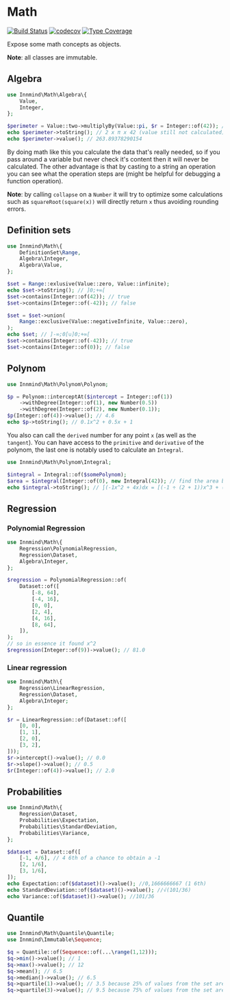 # Math

[![Build Status](https://github.com/innmind/math/workflows/CI/badge.svg?branch=master)](https://github.com/innmind/math/actions?query=workflow%3ACI)
[![codecov](https://codecov.io/gh/innmind/math/branch/develop/graph/badge.svg)](https://codecov.io/gh/innmind/math)
[![Type Coverage](https://shepherd.dev/github/innmind/math/coverage.svg)](https://shepherd.dev/github/innmind/math)

Expose some math concepts as objects.

**Note**: all classes are immutable.

## Algebra

```php
use Innmind\Math\Algebra\{
    Value,
    Integer,
};

$perimeter = Value::two->multiplyBy(Value::pi, $r = Integer::of(42)); // value still not calculated
echo $perimeter->toString(); // 2 x π x 42 (value still not calculated)
echo $perimeter->value(); // 263.89378290154
```

By doing math like this you calculate the data that's really needed, so if you pass around a variable but never check it's content then it will never be calculated. The other advantage is that by casting to a string an operation you can see what the operation steps are (might be helpful for debugging a function operation).

**Note**: by calling `collapse` on a `Number` it will try to optimize some calculations such as `squareRoot(square(x))` will directly return `x` thus avoiding rounding errors.

## Definition sets

```php
use Innmind\Math\{
    DefinitionSet\Range,
    Algebra\Integer,
    Algebra\Value,
};

$set = Range::exlusive(Value::zero, Value::infinite);
echo $set->toString(); // ]0;+∞[
$set->contains(Integer::of(42)); // true
$set->contains(Integer::of(-42)); // false

$set = $set->union(
    Range::exclusive(Value::negativeInfinite, Value::zero),
);
echo $set; // ]-∞;0[∪]0;+∞[
$set->contains(Integer::of(-42)); // true
$set->contains(Integer::of(0)); // false
```

## Polynom

```php
use Innmind\Math\Polynom\Polynom;

$p = Polynom::interceptAt($intercept = Integer::of(1))
    ->withDegree(Integer::of(1), new Number(0.5))
    ->withDegree(Integer::of(2), new Number(0.1));
$p(Integer::of(4))->value(); // 4.6
echo $p->toString(); // 0.1x^2 + 0.5x + 1
```

You also can call the `derived` number for any point `x` (as well as the `tangent`). You can have access to the `primitive` and `derivative` of the polynom, the last one is notably used to calculate an `Integral`.

```php
use Innmind\Math\Polynom\Integral;

$integral = Integral::of($somePolynom);
$area = $integral(Integer::of(0), new Integral(42)); // find the area beneath the curve between point 0 and 42
echo $integral->toString(); // ∫(-1x^2 + 4x)dx = [(-1 ÷ (2 + 1))x^3 + (4 ÷ (1 + 1))x^2] (if the polynom is -1x^2 + 4x)
```

## Regression

### Polynomial Regression

```php
use Innmind\Math\{
    Regression\PolynomialRegression,
    Regression\Dataset,
    Algebra\Integer,
};

$regression = PolynomialRegression::of(
    Dataset::of([
        [-8, 64],
        [-4, 16],
        [0, 0],
        [2, 4],
        [4, 16],
        [8, 64],
    ]),
);
// so in essence it found x^2
$regression(Integer::of(9))->value(); // 81.0
```

### Linear regression

```php
use Innmind\Math\{
    Regression\LinearRegression,
    Regression\Dataset,
    Algebra\Integer;
};

$r = LinearRegression::of(Dataset::of([
    [0, 0],
    [1, 1],
    [2, 0],
    [3, 2],
]));
$r->intercept()->value(); // 0.0
$r->slope()->value(); // 0.5
$r(Integer::of(4))->value(); // 2.0
```

## Probabilities

```php
use Innmind\Math\{
    Regression\Dataset,
    Probabilities\Expectation,
    Probabilities\StandardDeviation,
    Probabilities\Variance,
};

$dataset = Dataset::of([
    [-1, 4/6], // 4 6th of a chance to obtain a -1
    [2, 1/6],
    [3, 1/6],
]);
echo Expectation::of($dataset)()->value(); //0,1666666667 (1 6th)
echo StandardDeviation::of($dataset)()->value(); //√(101/36)
echo Variance::of($dataset)()->value(); //101/36
```

## Quantile

```php
use Innmind\Math\Quantile\Quantile;
use Innmind\Immutable\Sequence;

$q = Quantile::of(Sequence::of(...\range(1,12)));
$q->min()->value(); // 1
$q->max()->value(); // 12
$q->mean(); // 6.5
$q->median()->value(); // 6.5
$q->quartile(1)->value(); // 3.5 because 25% of values from the set are lower than 3.5
$q->quartile(3)->value(); // 9.5 because 75% of values from the set are lower than 9.5
```
